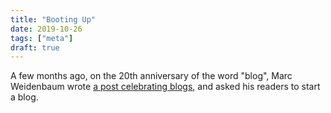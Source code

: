 ```yaml
---
title: "Booting Up"
date: 2019-10-26
tags: ["meta"]
draft: true
---
```


A few months ago, on the 20th anniversary of the word "blog",
Marc Weidenbaum wrote [a post celebrating blogs][disquiet-blogs], and asked his readers
to start a blog.

[disquiet-blogs]: https://disquiet.com/2019/06/16/word-blog-20th-anniversary-1999/
